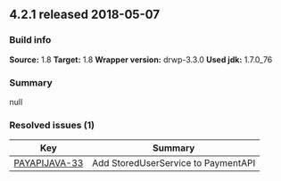 ## 4.2.1 released 2018-05-07 
### Build info 
**Source:** 1.8 
**Target:** 1.8 
**Wrapper version:** drwp-3.3.0 
**Used jdk:** 1.7.0_76

### Summary 
null
### Resolved issues (1) 
|Key|Summary| 
|---|---|
|[PAYAPIJAVA-33](https://jira.drwp.digitalriver.com/browse/PAYAPIJAVA-33)|Add StoredUserService to PaymentAPI|
